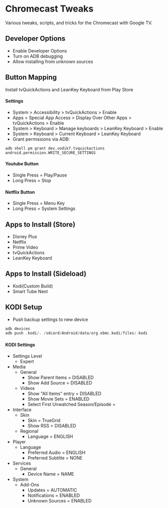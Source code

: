 # Chromecast Tweaks

Various tweaks, scripts, and tricks for the Chromecast with Google TV.

## Developer Options

- Enable Developer Options
- Turn on ADB debugging
- Allow installing from unknown sources

## Button Mapping
Install tvQuickActions and LeanKey Keyboard from Play Store

#### Settings
- System > Accessibility > tvQuickActions > Enable
- Apps > Special App Access > Display Over Other Apps > tvQuickActions > Enable
- System > Keyboard > Manage keyboards > LeanKey Keyboard > Enable
- System > Keyboard > Current Keyboard > LeanKey Keyboard
- Grant permissions via ADB:
```
adb shell pm grant dev.vodik7.tvquickactions android.permission.WRITE_SECURE_SETTINGS
```

#### Youtube Button
- Single Press = Play/Pause
- Long Press = Stop

#### Netflix Button
- Single Press = Menu Key
- Long Press = System Settings

## Apps to Install (Store)

- Disney Plus
- Netflix
- Prime Video
- tvQuickActions
- LeanKey Keyboard

## Apps to Install (Sideload)

- Kodi(Custom Build)
- Smart Tube Next

## KODI Setup
- Push backup settings to new device
```adb connect ipaddress
adb devices
adb push .kodi/. /sdcard/Android/data/org.xbmc.kodi/files/.kodi
```

#### KODI Settings

- Settings Level
  - Expert
- Media
  - General
    - Show Parent Items = DISABLED
    - Show Add Source = DISABLED
  - Videos
    - Show "All Items" entry = DISABLED
    - Show Movie Sets = ENABLED
    - Select First Unwatched Season/Episode = 
- Interface
  - Skin
    - Skin = TrueGrid
    - Show RSS = DISABLED
  - Regional
    - Language = ENGLISH 
- Player
  - Language
    - Preferred Audio = ENGLISH
    - Preferred Subtitle = NONE
- Services
  - General
    - Device Name = NAME
- System
  - Add-Ons
    - Updates = AUTOMATIC
    - Notifications = ENABLED
    - Unknown Sources = ENABLED
